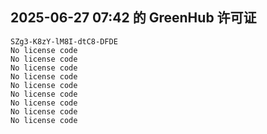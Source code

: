 ## 2025-06-27 07:42 的 GreenHub 许可证
```
SZg3-K8zY-lM8I-dtC8-DFDE
No license code
No license code
No license code
No license code
No license code
No license code
No license code
No license code
No license code
```
